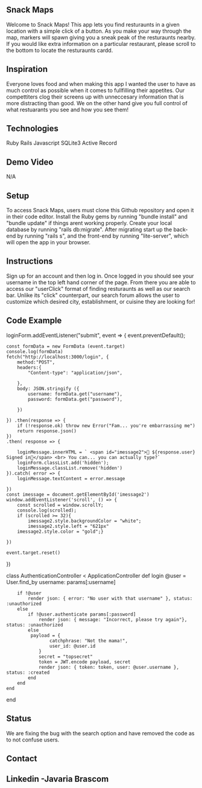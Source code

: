 ## Snack Maps
Welcome to Snack Maps! This app lets you find resturaunts in a given location with a simple click of a button. As you make your way through the map, markers will spawn giving you a sneak peak of the resturaunts nearby. If you would like extra information on a particular restaurant, please scroll to the bottom to locate the resturaunts cardd.

## Inspiration
Everyone loves food and when making this app I wanted the user to have as much control as possible when it comes to fullfilling their appetites. Our compettiters clog their screens up with unneccesary information that is more distracting than good. We on the other hand give you full control of what restuarants you see and how you see them!

## Technologies
Ruby
Rails
Javascript
SQLite3
Active Record

## Demo Video
N/A

## Setup
To access Snack Maps, users must clone this Github repository and open it in their code editor.
Install the Ruby gems by running "bundle install" and "bundle update" if things arent working properly.
Create your local database by running "rails db:migrate".
After migrating start up the back-end by running "rails s", and the front-end by running "lite-server", which will open the app in your browser.

## Instructions
Sign up for an account and then log in. Once logged in you should see your username in the top left hand corner of the page. From there you are able to access our "userClick" format of finding resturaunts as well as our search bar. Unlike its "click" counterpart, our search forum allows the user to customize which desired city, establishment, or cuisine they are looking for!

## Code Example
loginForm.addEventListener("submit", event => {
    event.preventDefault();
    
    const formData = new FormData (event.target)
    console.log(formData)
    fetch("http://localhost:3000/login", {
        method:"POST",
        headers:{
            "Content-type": "application/json",

        },
        body: JSON.stringify ({
            username: formData.get("username"),
            password: formData.get("password"),
    
        })

    }) .then(response => {
        if (!response.ok) throw new Error("Fam... you're embarrassing me")
        return response.json()
    })
    .then( response => {
        
        loginMessage.innerHTML = ` <span id="imessage2">🐐 ${response.user} Signed in🐐</span> <br> You can... you can actually type?`
        loginForm.classList.add('hidden');
        loginMessage.classList.remove('hidden')
    }).catch( error => {
        loginMessage.textContent = error.message
        
    })
    const imessage = document.getElementById('imessage2')
    window.addEventListener('scroll', () => {
        const scrolled = window.scrollY;
        console.log(scrolled);
        if (scrolled >= 32){
            imessage2.style.backgroundColor = "white"; 
            imessage2.style.left = "621px"
        imessage2.style.color = "gold";}
        
    })
    
    event.target.reset()
})   

class AuthenticationController < ApplicationController
    def login
        @user = User.find_by username: params[:username]

        if !@user 
            render json: { error: "No user with that username" }, status: :unauthorized
        else 
            if !@user.authenticate params[:password]
                render json: { message: "Incorrect, please try again"}, status: :unauthorized
            else
             payload = {
                    catchphrase: "Not the mama!",
                    user_id: @user.id
                }
                secret = "topsecret"
                token = JWT.encode payload, secret
                render json: { token: token, user: @user.username }, status: :created
            end
        end
    end
end

       
## Status
We are fixing the bug with the search option and have removed the code as to not confuse users.
## Contact
## Linkedin -Javaria Brascom

